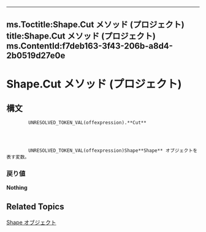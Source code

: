 
---
ms.Toctitle:Shape.Cut メソッド (プロジェクト)
title:Shape.Cut メソッド (プロジェクト)
ms.ContentId:f7deb163-3f43-206b-a8d4-2b0519d27e0e
---
# Shape.Cut メソッド (プロジェクト)





## 構文

            UNRESOLVED_TOKEN_VAL(offexpression).**Cut**




            UNRESOLVED_TOKEN_VAL(offexpression)Shape**Shape** オブジェクトを表す変数。

### 戻り値
**Nothing**





## Related Topics

[Shape オブジェクト](d2b32bcd-5595-a4a7-9772-feb25fd0103a.md)




